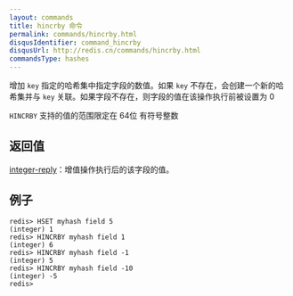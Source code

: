 ```yaml
---
layout: commands
title: hincrby 命令
permalink: commands/hincrby.html
disqusIdentifier: command_hincrby
disqusUrl: http://redis.cn/commands/hincrby.html
commandsType: hashes
---
```


增加 `key` 指定的哈希集中指定字段的数值。如果 `key` 不存在，会创建一个新的哈希集并与 `key` 关联。如果字段不存在，则字段的值在该操作执行前被设置为 0

`HINCRBY` 支持的值的范围限定在 64位 有符号整数

## 返回值

[integer-reply](/topics/protocol.html#integer-reply)：增值操作执行后的该字段的值。

## 例子
	
	redis> HSET myhash field 5
	(integer) 1
	redis> HINCRBY myhash field 1
	(integer) 6
	redis> HINCRBY myhash field -1
	(integer) 5
	redis> HINCRBY myhash field -10
	(integer) -5
	redis> 